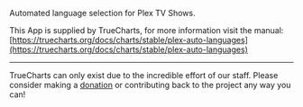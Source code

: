 Automated language selection for Plex TV Shows.

This App is supplied by TrueCharts, for more information visit the manual: [https://truecharts.org/docs/charts/stable/plex-auto-languages](https://truecharts.org/docs/charts/stable/plex-auto-languages)

---

TrueCharts can only exist due to the incredible effort of our staff.
Please consider making a [donation](https://truecharts.org/docs/about/sponsor) or contributing back to the project any way you can!
